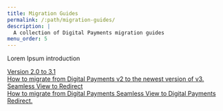 ```yaml
---
title: Migration Guides
permalink: /:path/migration-guides/
description: |
  A collection of Digital Payments migration guides
menu_order: 5
---
```


Lorem Ipsum introduction

<a href="/checkout-v3/migration-guides/migration-guide-v2-v3" class="cards ">
    <i class="cards-icon at-document" aria-hidden="true"></i>
    <span class="h4">Version 2.0 to 3.1</span>
    <div class="cards-content">How to migrate from Digital Payments v2 to the newest version of v3.</div>
    <div class="cards-cta">
        <span class="arrow"></span>
    </div>
</a>

<a href="/checkout-v3/get-started/display-payment-ui/ui-migration/" class="cards ">
    <i class="cards-icon at-document" aria-hidden="true"></i>
    <span class="h4">Seamless View to Redirect</span>
    <div class="cards-content">How to migrate from Digital Payments Seamless View to Digital Payments Redirect.</div>
    <div class="cards-cta">
        <span class="arrow"></span>
    </div>
</a>
